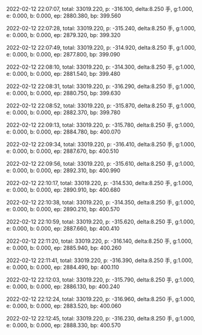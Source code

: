 2022-02-12 22:07:07, total: 33019.220, p: -316.100, delta:8.250 手, g:1.000, e: 0.000, b: 0.000, ep: 2880.380, bp: 399.560

2022-02-12 22:07:28, total: 33019.220, p: -315.240, delta:8.250 手, g:1.000, e: 0.000, b: 0.000, ep: 2879.320, bp: 399.320

2022-02-12 22:07:49, total: 33019.220, p: -314.920, delta:8.250 手, g:1.000, e: 0.000, b: 0.000, ep: 2877.800, bp: 399.090

2022-02-12 22:08:10, total: 33019.220, p: -314.300, delta:8.250 手, g:1.000, e: 0.000, b: 0.000, ep: 2881.540, bp: 399.480

2022-02-12 22:08:31, total: 33019.220, p: -316.290, delta:8.250 手, g:1.000, e: 0.000, b: 0.000, ep: 2880.750, bp: 399.630

2022-02-12 22:08:52, total: 33019.220, p: -315.870, delta:8.250 手, g:1.000, e: 0.000, b: 0.000, ep: 2882.370, bp: 399.780

2022-02-12 22:09:13, total: 33019.220, p: -315.780, delta:8.250 手, g:1.000, e: 0.000, b: 0.000, ep: 2884.780, bp: 400.070

2022-02-12 22:09:34, total: 33019.220, p: -316.410, delta:8.250 手, g:1.000, e: 0.000, b: 0.000, ep: 2887.670, bp: 400.510

2022-02-12 22:09:56, total: 33019.220, p: -315.610, delta:8.250 手, g:1.000, e: 0.000, b: 0.000, ep: 2892.310, bp: 400.990

2022-02-12 22:10:17, total: 33019.220, p: -314.530, delta:8.250 手, g:1.000, e: 0.000, b: 0.000, ep: 2890.910, bp: 400.680

2022-02-12 22:10:38, total: 33019.220, p: -314.350, delta:8.250 手, g:1.000, e: 0.000, b: 0.000, ep: 2890.210, bp: 400.570

2022-02-12 22:10:59, total: 33019.220, p: -315.620, delta:8.250 手, g:1.000, e: 0.000, b: 0.000, ep: 2887.660, bp: 400.410

2022-02-12 22:11:20, total: 33019.220, p: -316.140, delta:8.250 手, g:1.000, e: 0.000, b: 0.000, ep: 2885.940, bp: 400.260

2022-02-12 22:11:41, total: 33019.220, p: -316.390, delta:8.250 手, g:1.000, e: 0.000, b: 0.000, ep: 2884.490, bp: 400.110

2022-02-12 22:12:03, total: 33019.220, p: -315.790, delta:8.250 手, g:1.000, e: 0.000, b: 0.000, ep: 2886.130, bp: 400.240

2022-02-12 22:12:24, total: 33019.220, p: -316.960, delta:8.250 手, g:1.000, e: 0.000, b: 0.000, ep: 2883.520, bp: 400.060

2022-02-12 22:12:45, total: 33019.220, p: -316.230, delta:8.250 手, g:1.000, e: 0.000, b: 0.000, ep: 2888.330, bp: 400.570